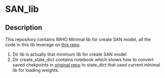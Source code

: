 # SAN_lib 

## Description
This repository contains IMHO Minimal lib for create SAN model, all the code in this lib leverage on [this repo](https://github.com/D-X-Y/landmark-detection/tree/master/SAN).

1. Dir lib is actually that minimum lib for create SAN model
2. Dir create_state_dict contains notebook which shows how to convert saved chekpoints in [original repo](https://drive.google.com/drive/folders/1SZVJHl8tM0G5MOFQmCrx5mB6vFj-aAFu) to state_dict that used current minimal lib for loading weights.



